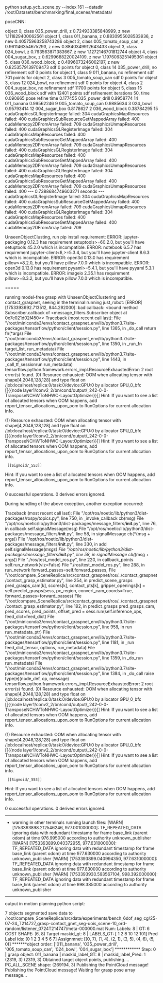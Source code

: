 python setup_ycb_scene.py --index 161 --datadir /root/Datasets/benchmarking/final_scenes/metadata/




poseCNN:

object 0, class 035_power_drill, z 0.724933385848999, z new 1.111829400062561
object 1, class 011_banana, z 0.8830955028533936, z new 0.40575963258743286
object 2, class 005_tomato_soup_can, z 0.961146354675293, z new 0.8840349912643433
object 3, class 024_bowl, z 0.763563871383667, z new 1.1272146701812744
object 4, class 004_sugar_box, z 0.6299688220024109, z new 1.1976063251495361
object 5, class 036_wood_block, z 0.4996073246002197, z new 0.8253579139709473
sdf 0 points for object 0, class 14 035_power_drill, no refinement
sdf 0 points for object 1, class 9 011_banana, no refinement
sdf 701 points for object 2, class 3 005_tomato_soup_can
sdf 0 points for object 3, class 12 024_bowl, no refinement
sdf 0 points for object 4, class 2 004_sugar_box, no refinement
sdf 11700 points for object 5, class 15 036_wood_block
sdf with 12401 points
sdf refinement iterations 50, time 0.090665
pose refine time 0.177455
035_power_drill 0.9958774 14
011_banana 0.99562246 9
005_tomato_soup_can 0.9885634 3
024_bowl 0.95793414 12
004_sugar_box 0.8178627 2
036_wood_block 0.38784295 15
cudaGraphicsGLRegisterImage failed: 304
cudaGraphicsMapResources failed: 400
cudaGraphicsSubResourceGetMappedArray failed: 400
cudaMemcpy2DFromArray failed: 709
cudaGraphicsUnmapResources failed: 400
cudaGraphicsGLRegisterImage failed: 304
cudaGraphicsMapResources failed: 400
cudaGraphicsSubResourceGetMappedArray failed: 400
cudaMemcpy2DFromArray failed: 709
cudaGraphicsUnmapResources failed: 400
cudaGraphicsGLRegisterImage failed: 304
cudaGraphicsMapResources failed: 400
cudaGraphicsSubResourceGetMappedArray failed: 400
cudaMemcpy2DFromArray failed: 709
cudaGraphicsUnmapResources failed: 400
cudaGraphicsGLRegisterImage failed: 304
cudaGraphicsMapResources failed: 400
cudaGraphicsSubResourceGetMappedArray failed: 400
cudaMemcpy2DFromArray failed: 709
cudaGraphicsUnmapResources failed: 400
--- 0.7388684749603271 seconds ---
cudaGraphicsGLRegisterImage failed: 304
cudaGraphicsMapResources failed: 400
cudaGraphicsSubResourceGetMappedArray failed: 400
cudaMemcpy2DFromArray failed: 709
cudaGraphicsUnmapResources failed: 400
cudaGraphicsGLRegisterImage failed: 304
cudaGraphicsMapResources failed: 400
cudaGraphicsSubResourceGetMappedArray failed: 400
cudaMemcpy2DFromArray failed: 709


UnseenObjectClusting, run pip install requirement:
ERROR: jupyter-packaging 0.12.3 has requirement setuptools>=60.2.0, but you'll have setuptools 45.2.0 which is incompatible.
ERROR: notebook 6.5.7 has requirement jupyter-client<8,>=5.3.4, but you'll have jupyter-client 8.6.3 which is incompatible.
ERROR: open3d 0.13.0 has requirement pillow>=8.2.0, but you'll have pillow 7.0.0 which is incompatible.
ERROR: open3d 0.13.0 has requirement pyyaml>=5.4.1, but you'll have pyyaml 5.3.1 which is incompatible.
ERROR: imageio 2.35.1 has requirement pillow>=8.3.2, but you'll have pillow 7.0.0 which is incompatible.


=====

running model-free grasp with UnseenObjectClustering and contact_graspnet, seeing in the terminal running just_robot:
[ERROR] [1753393692.713512, 844.292000]: bad callback: <bound method Subscriber.callback of <message_filters.Subscriber object at 0x7e021d02f450>>
Traceback (most recent call last):
  File "/root/miniconda3/envs/contact_graspnet_env/lib/python3.7/site-packages/tensorflow/python/client/session.py", line 1365, in _do_call
    return fn(*args)
  File "/root/miniconda3/envs/contact_graspnet_env/lib/python3.7/site-packages/tensorflow/python/client/session.py", line 1350, in _run_fn
    target_list, run_metadata)
  File "/root/miniconda3/envs/contact_graspnet_env/lib/python3.7/site-packages/tensorflow/python/client/session.py", line 1443, in _call_tf_sessionrun
    run_metadata)
tensorflow.python.framework.errors_impl.ResourceExhaustedError: 2 root error(s) found.
  (0) Resource exhausted: OOM when allocating tensor with shape[4,2048,128,128] and type float on /job:localhost/replica:0/task:0/device:GPU:0 by allocator GPU_0_bfc
	 [[{{node layer1/conv2_2/bn/cond/output/_242-0-0-TransposeNCHWToNHWC-LayoutOptimizer}}]]
Hint: If you want to see a list of allocated tensors when OOM happens, add report_tensor_allocations_upon_oom to RunOptions for current allocation info.

  (1) Resource exhausted: OOM when allocating tensor with shape[4,2048,128,128] and type float on /job:localhost/replica:0/task:0/device:GPU:0 by allocator GPU_0_bfc
	 [[{{node layer1/conv2_2/bn/cond/output/_242-0-0-TransposeNCHWToNHWC-LayoutOptimizer}}]]
Hint: If you want to see a list of allocated tensors when OOM happens, add report_tensor_allocations_upon_oom to RunOptions for current allocation info.

	 [[Sigmoid/_553]]
Hint: If you want to see a list of allocated tensors when OOM happens, add report_tensor_allocations_upon_oom to RunOptions for current allocation info.

0 successful operations.
0 derived errors ignored.

During handling of the above exception, another exception occurred:

Traceback (most recent call last):
  File "/opt/ros/noetic/lib/python3/dist-packages/rospy/topics.py", line 750, in _invoke_callback
    cb(msg)
  File "/opt/ros/noetic/lib/python3/dist-packages/message_filters/__init__.py", line 76, in callback
    self.signalMessage(msg)
  File "/opt/ros/noetic/lib/python3/dist-packages/message_filters/__init__.py", line 58, in signalMessage
    cb(*(msg + args))
  File "/opt/ros/noetic/lib/python3/dist-packages/message_filters/__init__.py", line 330, in add
    self.signalMessage(*msgs)
  File "/opt/ros/noetic/lib/python3/dist-packages/message_filters/__init__.py", line 58, in signalMessage
    cb(*(msg + args))
  File "./ros/test_model_ros.py", line 220, in callback_points
    self.run_network(viz=False)
  File "./ros/test_model_ros.py", line 288, in run_network
    forward_passes=self.forward_passes,
  File "/root/compare_SceneReplica/src/contact_graspnet/ros/../contact_graspnet/contact_grasp_estimator.py", line 254, in predict_scene_grasps
    pred_grasps_cam[k], scores[k], contact_pts[k], gripper_openings[k] = self.predict_grasps(sess, pc_region, convert_cam_coords=True, forward_passes=forward_passes)
  File "/root/compare_SceneReplica/src/contact_graspnet/ros/../contact_graspnet/contact_grasp_estimator.py", line 192, in predict_grasps
    pred_grasps_cam, pred_scores, pred_points, offset_pred = sess.run(self.inference_ops, feed_dict=feed_dict)
  File "/root/miniconda3/envs/contact_graspnet_env/lib/python3.7/site-packages/tensorflow/python/client/session.py", line 958, in run
    run_metadata_ptr)
  File "/root/miniconda3/envs/contact_graspnet_env/lib/python3.7/site-packages/tensorflow/python/client/session.py", line 1181, in _run
    feed_dict_tensor, options, run_metadata)
  File "/root/miniconda3/envs/contact_graspnet_env/lib/python3.7/site-packages/tensorflow/python/client/session.py", line 1359, in _do_run
    run_metadata)
  File "/root/miniconda3/envs/contact_graspnet_env/lib/python3.7/site-packages/tensorflow/python/client/session.py", line 1384, in _do_call
    raise type(e)(node_def, op, message)
tensorflow.python.framework.errors_impl.ResourceExhaustedError: 2 root error(s) found.
  (0) Resource exhausted: OOM when allocating tensor with shape[4,2048,128,128] and type float on /job:localhost/replica:0/task:0/device:GPU:0 by allocator GPU_0_bfc
	 [[{{node layer1/conv2_2/bn/cond/output/_242-0-0-TransposeNCHWToNHWC-LayoutOptimizer}}]]
Hint: If you want to see a list of allocated tensors when OOM happens, add report_tensor_allocations_upon_oom to RunOptions for current allocation info.

  (1) Resource exhausted: OOM when allocating tensor with shape[4,2048,128,128] and type float on /job:localhost/replica:0/task:0/device:GPU:0 by allocator GPU_0_bfc
	 [[{{node layer1/conv2_2/bn/cond/output/_242-0-0-TransposeNCHWToNHWC-LayoutOptimizer}}]]
Hint: If you want to see a list of allocated tensors when OOM happens, add report_tensor_allocations_upon_oom to RunOptions for current allocation info.

	 [[Sigmoid/_553]]
Hint: If you want to see a list of allocated tensors when OOM happens, add report_tensor_allocations_upon_oom to RunOptions for current allocation info.

0 successful operations.
0 derived errors ignored.

---
- warning in other terminals running launch files:
[WARN] [1753393898.212546246, 977.001000000]: TF_REPEATED_DATA ignoring data with redundant timestamp for frame base_link (parent odom) at time 976.995000 according to authority unknown_publisher
[WARN] [1753393899.040372955, 977.631000000]: TF_REPEATED_DATA ignoring data with redundant timestamp for frame base_link (parent odom) at time 977.630000 according to authority unknown_publisher
[WARN] [1753393899.040994350, 977.631000000]: TF_REPEATED_DATA ignoring data with redundant timestamp for frame base_link (parent odom) at time 977.630000 according to authority unknown_publisher
[WARN] [1753393930.563567104, 998.392000000]: TF_REPEATED_DATA ignoring data with redundant timestamp for frame base_link (parent odom) at time 998.385000 according to authority unknown_publisher

---
output in motion planning python script:

7 objects segmented
save data to /root/compare_SceneReplica/src/data/experiments/bench_6dof_seg_cg/25-07-24_T214727_grasp-contact_gnet_seg-uois_scene-10_ord-random/listener_0724T214747/meta-000000.mat
Num: Labels: 8 | GT: 6
COST SHAPE: (6, 8)
Target maskid_gt: 8 | LABELS_GT: [  1   2   8  10  12 101]
Pred Label ids: [0 1 2 3 4 5 6 7]
Assignmnet: [(0, 7), (1, 4), (2, 1), (3, 5), (4, 6), (5, 0)]
*******object order: ['011_banana', '035_power_drill', '005_tomato_soup_can', '024_bowl', '004_sugar_box'] ************
Step: 0 | grasp object: 011_banana | maskid_label_GT: 8 | maskid_label_Pred: 1
(2319, 3)
(2319, 3)
Obtained target object points, publishing....
PC_ALL_SCENE shape: (269194, 3)
Publishing the PointCloud message!
Publishing the PointCloud message!
Waiting for grasp pose array message...


